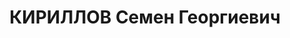 ---
title: КИРИЛЛОВ Семен Георгиевич
description: "1891 р., с. Знам'янка Ізюмського р-ну Харківської обл., українець, з\
  \ робітників, чл. ВКП(б), освіта середня, начальник цеху безрейкового транспорту\
  \ Дніпродзержинського заводу ім. Дзержинського. \n  28.10.1937 р.звинувачений у\
  \ належності до к/рев. організації, розстріляний 29.10.1937 р. \n  Реабілітований\
  \ 29.05.1958 р."
---